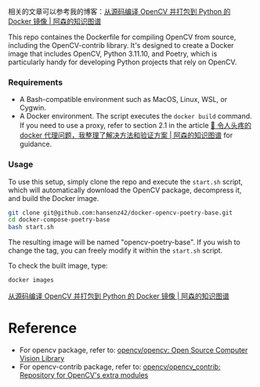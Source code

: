 相关的文章可以参考我的博客：[从源码编译 OpenCV 并打包到 Python 的 Docker 镜像 | 阿森的知识图谱](https://www.assen.top/blog/2024-11-27-opencv)

This repo containes the Dockerfile for compiling OpenCV from source, including the OpenCV-contrib library. It's designed to create a Docker image that includes OpenCV, Python 3.11.10, and Poetry, which is particularly handy for developing Python projects that rely on OpenCV.

### Requirements

- A Bash-compatible environment such as MacOS, Linux, WSL, or Cygwin.
- A Docker environment. The script executes the `docker build` command. If you need to use a proxy, refer to section 2.1 in the article [🐳 令人头疼的 docker 代理问题，我整理了解决方法和验证方案 | 阿森的知识图谱](https://www.assen.top/blog/2024-10-12-docker-proxy) for guidance.

### Usage

To use this setup, simply clone the repo and execute the `start.sh` script, which will automatically download the OpenCV package, decompress it, and build the Docker image.

```bash
git clone git@github.com:hansenz42/docker-opencv-poetry-base.git
cd docker-compose-poetry-base
bash start.sh
```

The resulting image will be named "opencv-poetry-base". If you wish to change the tag, you can freely modify it within the `start.sh` script.

To check the built image, type:

```bash
docker images
```
[从源码编译 OpenCV 并打包到 Python 的 Docker 镜像 | 阿森的知识图谱](https://www.assen.top/blog/2024-11-27-opencv)
# Reference

- For opencv package, refer to: [opencv/opencv: Open Source Computer Vision Library](https://github.com/opencv/opencv/)
- For opencv-contrib package, refer to: [opencv/opencv_contrib: Repository for OpenCV's extra modules](https://github.com/opencv/opencv_contrib)
